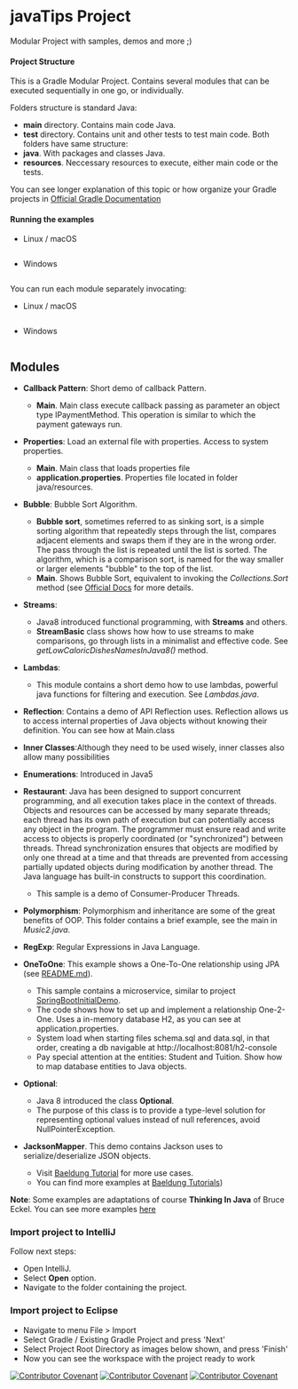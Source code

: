 
# javaTips Project

Modular Project with samples, demos and more ;)


#### Project Structure

This is a Gradle Modular Project.
Contains several modules that can be executed sequentially in one go, or individually. 

Folders structure is standard Java:
- **main** directory. Contains main code Java.
- **test** directory. Contains unit and other tests to test main code.
Both folders have same structure:
- **java**. With packages and classes Java.
- **resources**. Neccessary resources to execute, either main code or the tests.

You can see longer explanation of this topic or how organize
your Gradle projects in [Official Gradle Documentation](https://docs.gradle.org/current/userguide/organizing_gradle_projects.html)



#### Running the examples



- Linux / macOS
``` 

```
- Windows
```

```

You can run each module separately invocating:

- Linux / macOS
``` 

```
- Windows
```

```



## Modules

- <b>Callback Pattern</b>: Short demo of callback Pattern.
  - **Main**. Main class execute callback passing as parameter an object type IPaymentMethod. 
    This operation is similar to which the payment gateways run.
 
- <b>Properties</b>: Load an external file with properties. Access to system properties.
  - **Main**. Main class that loads properties file
  - **application.properties**. Properties file located in folder java/resources.
  
- <b>Bubble</b>: Bubble Sort Algorithm.
  - **Bubble sort**, sometimes referred to as sinking sort, is a simple sorting algorithm that 
   repeatedly steps through the list, compares adjacent elements and swaps them if they are in 
   the wrong order. The pass through the list is repeated until the list is sorted. 
   The algorithm, which is a comparison sort, is named for the way smaller or larger elements "bubble" 
   to the top of the list.
   - **Main**. Shows Bubble Sort, equivalent to invoking the _Collections.Sort_ method (see 
     [Official Docs](https://docs.oracle.com/en/java/javase/11/docs/api/java.base/java/util/Collections.html) for
     more details.
     
- <b>Streams</b>: 
    - Java8 introduced functional programming, with **Streams** and others.
    - **StreamBasic** class shows how how to use streams to make comparisons, go through lists in a minimalist and 
      effective code. See _getLowCaloricDishesNamesInJava8()_ method.

- <b>Lambdas</b>: 
    - This module contains a short demo how to use lambdas, powerful java functions for filtering and execution.
    See _Lambdas.java_.

- <b>Reflection</b>: Contains a demo of API Reflection uses. Reflection allows us to access internal properties 
  of Java objects without knowing their definition.
  You can see how at Main.class

- <b>Inner Classes</b>:Although they need to be used wisely, inner classes also allow many possibilities

- <b>Enumerations</b>: Introduced in Java5
  
- <b>Restaurant</b>: Java has been designed to support concurrent programming, and all execution takes place
  in the context of threads. Objects and resources can be accessed by many separate threads; 
  each thread has its own path of execution but can potentially access any object in the program. 
  The programmer must ensure read and write access to objects is properly coordinated (or "synchronized") 
  between threads. Thread synchronization ensures that objects are modified by only one thread at a time and 
  that threads are prevented from accessing partially updated objects during modification by another thread. 
  The Java language has built-in constructs to support this coordination.
  - This sample is a demo of Consumer-Producer Threads.

- <b>Polymorphism</b>: Polymorphism and inheritance are some of the great benefits of OOP. This folder contains a brief
  example, see the main in _Music2.java_.

- <b>RegExp</b>: Regular Expressions in Java Language.
  
- <b>OneToOne</b>: This example shows a One-To-One relationship using JPA (see [README.md](OneToOne/README.md)). 
    - This sample contains a microservice, similar to project [SpringBootInitialDemo](https://github.com/IT-Academy-BCN/springBootInitialDemo).
    - The code shows how to set up and implement a relationship One-2-One. Uses a in-memory database H2, as you can see at application.properties.
    - System load when starting files schema.sql and data.sql, in that order, creating a db navigable at http://localhost:8081/h2-console
    - Pay special attention at the entities: Student and Tuition. Show how to map database entities to Java objects.
  
- <b>Optional</b>: 
    - Java 8 introduced the class **Optional**.
    - The purpose of this class is to provide a type-level solution for representing optional values instead of null references, avoid
    NullPointerException.
      

- **JacksonMapper**. This demo contains Jackson uses to serialize/deserialize JSON objects.
    - Visit [Baeldung Tutorial](https://www.baeldung.com/jackson-object-mapper-tutorial) for more use cases.
    - You can find more examples at [Baeldung Tutorials]())     

**Note**: Some examples are adaptations of course **Thinking In Java** of Bruce Eckel. You can see more examples [here](https://www.mindviewinc.com/)  

### Import project to IntelliJ

Follow next steps:
- Open IntelliJ.
- Select **Open** option.
- Navigate to the folder containing the project.

### Import project to Eclipse
- Navigate to menu File > Import
- Select Gradle / Existing Gradle Project and press 'Next'
- Select Project Root Directory as images below shown, and press 'Finish'
- Now you can see the workspace with the project ready to work



[![Contributor Covenant](https://img.shields.io/badge/Contributor%20Covenant-v2.0%20adopted-ff69b4.svg)](code_of_conduct_EN.md) 
 [![Contributor Covenant](https://img.shields.io/badge/Contributor%20Covenant-v2.0%20adopted-ff69b4.svg)](code_of_conduct_ES.md) 
  [![Contributor Covenant](https://img.shields.io/badge/Contributor%20Covenant-v2.0%20adopted-ff69b4.svg)](code_of_conduct_CA.md) 
